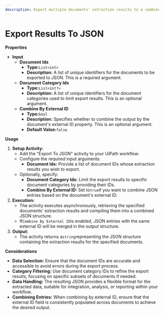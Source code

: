 ```yaml
---
description: Export multiple documents' extraction results to a combined JSON structure.
---
```


# Export Results To JSON

**Properties**

* **Input**
  * **Document Ids**
    * **Type:**`List<int>`
    * **Description:** A list of unique identifiers for the documents to be exported to JSON. This is a required argument.
  * **Document Category Ids**
    * **Type:**`List<int?>`
    * **Description:** A list of unique identifiers for the document categories used to limit export results. This is an optional argument.
  * **Combine By External ID**
    * **Type:**`bool`
    * **Description:** Specifies whether to combine the output by the document's external ID property. This is an optional argument.
    * **Default Value:**`false`

**Usage**

1. **Setup Activity:**
   * Add the "Export To JSON" activity to your UiPath workflow.
   * Configure the required input arguments:
     * **Document Ids:** Provide a list of document IDs whose extraction results you wish to export.
   * Optionally, specify:
     * **Document Category Ids:** Limit the export results to specific document categories by providing their IDs.
     * **Combine By External ID:** Set to`true`if you want to combine JSON entries based on the document's external ID.
2. **Execution:**
   * The activity executes asynchronously, retrieving the specified documents' extraction results and compiling them into a combined JSON structure.
   * If`Combine By External ID`is enabled, JSON entries with the same external ID will be merged in the output structure.
3. **Output:**
   * The activity returns a`string`representing the JSON structure containing the extraction results for the specified documents.

**Considerations**

* **Data Selection:** Ensure that the document IDs are accurate and accessible to avoid errors during the export process.
* **Category Filtering:** Use document category IDs to refine the export results, focusing on specific subsets of documents if needed.
* **Data Handling:** The resulting JSON provides a flexible format for the extracted data, suitable for integration, analysis, or reporting within your workflow.
* **Combining Entries:** When combining by external ID, ensure that the external ID field is consistently populated across documents to achieve the desired output.

